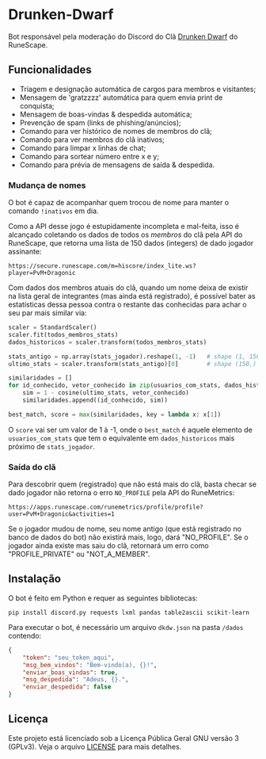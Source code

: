 # Drunken-Dwarf
Bot responsável pela moderação do Discord do Clã [Drunken Dwarf](https://secure.runescape.com/m=clan-home/clan/Drunken%20Dwarf) do RuneScape.

## Funcionalidades
* Triagem e designação automática de cargos para membros e visitantes;
* Mensagem de 'gratzzzz' automática para quem envia print de conquista;
* Mensagem de boas-vindas & despedida automática;
* Prevenção de spam (links de phishing/anúncios);
* Comando para ver histórico de nomes de membros do clã;
* Comando para ver membros do clã inativos;
* Comando para limpar x linhas de chat;
* Comando para sortear número entre x e y;
* Comando para prévia de mensagens de saída & despedida.

### Mudança de nomes
O bot é capaz de acompanhar quem trocou de nome para manter o comando `!inativos` em dia.

Como a API desse jogo é estupidamente incompleta e mal-feita, isso é alcançado coletando os dados de todos os _membros_ do clã pela API do RuneScape, que retorna uma lista de 150 dados (integers) de dado jogador assinante:

```
https://secure.runescape.com/m=hiscore/index_lite.ws?player=PvM+Dragonic
``` 

Com dados dos membros atuais do clã, quando um nome deixa de existir na lista geral de integrantes (mas ainda está registrado), é possível bater as estatísticas dessa pessoa contra o restante das conhecidas para achar o seu par mais similar via:

```python
scaler = StandardScaler()
scaler.fit(todos_membros_stats)
dados_historicos = scaler.transform(todos_membros_stats)

stats_antigo = np.array(stats_jogador).reshape(1, -1)   # shape (1, 150)
ultimo_stats = scaler.transform(stats_antigo)[0]        # shape (150,)

similaridades = []
for id_conhecido, vetor_conhecido in zip(usuarios_com_stats, dados_historicos):
    sim = 1 - cosine(ultimo_stats, vetor_conhecido)
    similaridades.append((id_conhecido, sim))

best_match, score = max(similaridades, key = lambda x: x[1])
``` 

O `score` vai ser um valor de 1 à -1, onde o `best_match` é aquele elemento de `usuarios_com_stats` que tem o equivalente em `dados_historicos` mais próximo de `stats_jogador`.

### Saída do clã
Para descobrir quem (registrado) que não está mais do clã, basta checar se dado jogador não retorna o erro `NO_PROFILE` pela API do RuneMetrics:

```
https://apps.runescape.com/runemetrics/profile/profile?user=PvM+Dragonic&activities=1
```

Se o jogador mudou de nome, seu nome antigo (que está registrado no banco de dados do bot) não existirá mais, logo, dará "NO_PROFILE". Se o jogador ainda existe mas saiu do clã, retornará um erro como "PROFILE_PRIVATE" ou "NOT_A_MEMBER".

## Instalação
O bot é feito em Python e requer as seguintes bibliotecas:
```
pip install discord.py requests lxml pandas table2ascii scikit-learn
```

Para executar o bot, é necessário um arquivo `dkdw.json` na pasta `/dados` contendo:
```json
{
    "token": "seu_token_aqui",
    "msg_bem_vindos": "Bem-vindo(a), {}!",
    "enviar_boas_vindas": true,
    "msg_despedida": "Adeus, {}.",
    "enviar_despedida": false
}
```

## Licença
Este projeto está licenciado sob a Licença Pública Geral GNU versão 3 (GPLv3). Veja o arquivo [LICENSE](LICENSE) para mais detalhes.